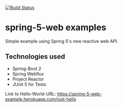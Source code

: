 [![Build Status](https://travis-ci.com/superernie77/spring-5-web-demo.svg?branch=master)](https://travis-ci.com/superernie77/spring-5-web-demo)

# spring-5-web examples

Simple example using Spring 5's new reactive web API.

## Technologies used

- Spring-Boot 2
- Spring Webflux
- Project Reactor
- JUnit 5 for Tests

Link to Hello-World-URL: https://spring-5-web-example.herokuapp.com/just-hello

